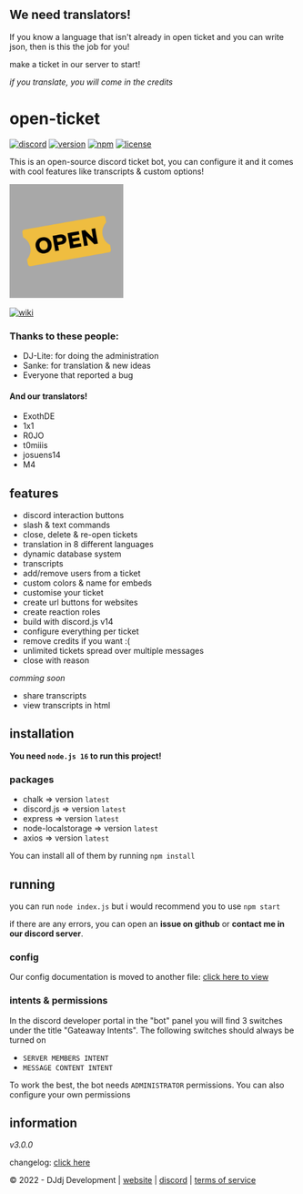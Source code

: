 ## We need translators!
If you know a language that isn't already in open ticket and you can write json,
then is this the job for you!

make a ticket in our server to start!

*if you translate, you will come in the credits*

# open-ticket
[![discord](https://img.shields.io/badge/discord-join%20our%20server-5865F2.svg?style=flat-square&logo=discord)](https://discord.com/invite/26vT9wt3n3)  [![version](https://img.shields.io/badge/version-3.0.0-brightgreen.svg?style=flat-square)](https://github.com/DJj123dj/open-ticket/releases/tag/v3.0.0)  [![npm](https://img.shields.io/badge/npm-external%20libraries%20needed-CB3837.svg?style=flat-square&logo=npm)](#packages)  [![license](https://img.shields.io/badge/license-GPL%203.0-important.svg?style=flat-square)](https://github.com/DJj123dj/open-ticket/blob/main/LICENSE) 

This is an open-source discord ticket bot, you can configure it and it comes with cool features like transcripts & custom options!

<img src="logo.png" alt="Open Ticket logo" style="height: 200px; width:200px;"/>

[![wiki](https://img.shields.io/badge/documentation-click%20here-blue.svg?style=flat-square)](https://www.github.com/DJj123dj/open-ticket/wiki) 

### Thanks to these people:
- DJ-Lite: for doing the administration
- Sanke: for translation & new ideas
- Everyone that reported a bug
#### And our translators!
- ExothDE
- 1x1
- R0JO
- t0miiis
- josuens14
- M4

## features
- discord interaction buttons
- slash & text commands
- close, delete & re-open tickets
- translation in 8 different languages
- dynamic database system
- transcripts
- add/remove users from a ticket
- custom colors & name for embeds
- customise your ticket
- create url buttons for websites
- create reaction roles
- build with discord.js v14
- configure everything per ticket
- remove credits if you want :(
- unlimited tickets spread over multiple messages
- close with reason

*comming soon*
- share transcripts
- view transcripts in html

## installation
**You need `node.js 16` to run this project!**

### packages
- chalk => version `latest`
- discord.js => version `latest`
- express => version `latest`
- node-localstorage => version `latest`
- axios => version `latest`

You can install all of them by running `npm install`

## running
you can run `node index.js` but i would recommend you to use `npm start`

if there are any errors, you can open an **issue on github** or **contact me in our discord server**.

### config
Our config documentation is moved to another file:
[click here to view](https://www.github.com/DJj123dj/open-ticket/wiki/config-v3.0.0)

### intents & permissions
In the discord developer portal in the "bot" panel you will find 3 switches under the title "Gateaway Intents". The following switches should always be turned on
- `SERVER MEMBERS INTENT`
- `MESSAGE CONTENT INTENT`

To work the best, the bot needs `ADMINISTRATOR` permissions.
You can also configure your own permissions

## information

_v3.0.0_

changelog: [click here](https://www.github.com/DJj123dj/open-ticket/wiki/Changelog)

© 2022 - DJdj Development | [website](https://www.dj-dj.be) | [discord](https://discord.dj-dj.be) | [terms of service](https://www.dj-dj.be/terms)